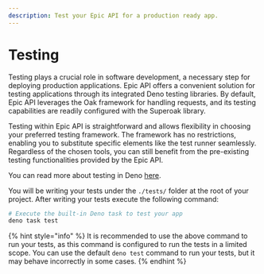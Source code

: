 ```yaml
---
description: Test your Epic API for a production ready app.
---
```


# Testing

Testing plays a crucial role in software development, a necessary step for deploying production applications. Epic API offers a convenient solution for testing applications through its integrated Deno testing libraries. By default, Epic API leverages the Oak framework for handling requests, and its testing capabilities are readily configured with the Superoak library.

Testing within Epic API is straightforward and allows flexibility in choosing your preferred testing framework. The framework has no restrictions, enabling you to substitute specific elements like the test runner seamlessly. Regardless of the chosen tools, you can still benefit from the pre-existing testing functionalities provided by the Epic API.

You can read more about testing in Deno [here](https://deno.com/manual/basics/testing).

You will be writing your tests under the `./tests/` folder at the root of your project. After writing your tests execute the following command:

```sh
# Execute the built-in Deno task to test your app
deno task test
```

{% hint style="info" %}
It is recommended to use the above command to run your tests, as this command is configured to run the tests in a limited scope. You can use the default `deno test` command to run your tests, but it may behave incorrectly in some cases.
{% endhint %}
